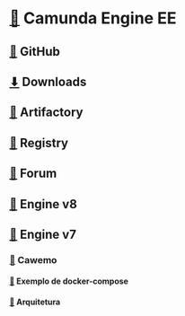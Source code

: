 # [🔀](https://docs.camunda.org/enterprise/) Camunda Engine EE
## [🦑](https://github.com/camunda) GitHub
## [⬇](https://docs.camunda.org/enterprise/download/) Downloads
## [🏺](https://artifacts.camunda.com/) Artifactory
## [🎱](https://registry.camunda.cloud/) Registry
## [📑](https://forum.camunda.io/) Forum
## [📓](https://docs.camunda.io/meta/) Engine v8
## [📙](https://docs.camunda.org/manual/7.17/) Engine v7 
### [📘](https://docs.camunda.org/cawemo/latest/) Cawemo
#### [🧾](https://docs.camunda.org/cawemo/1.5/docker-compose.yml) Exemplo de docker-compose
#### [🧾](https://docs.camunda.org/cawemo/develop/technical-guide/architecture-overview/) Arquitetura